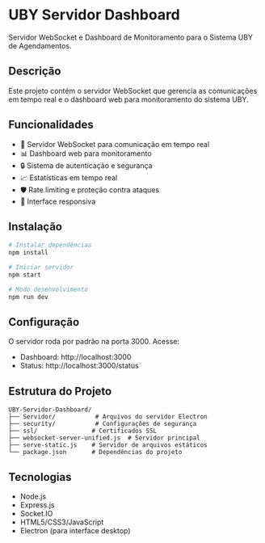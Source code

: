 # UBY Servidor Dashboard

Servidor WebSocket e Dashboard de Monitoramento para o Sistema UBY de Agendamentos.

## Descrição

Este projeto contém o servidor WebSocket que gerencia as comunicações em tempo real e o dashboard web para monitoramento do sistema UBY.

## Funcionalidades

- 🚀 Servidor WebSocket para comunicação em tempo real
- 📊 Dashboard web para monitoramento
- 🔒 Sistema de autenticação e segurança
- 📈 Estatísticas em tempo real
- 🛡️ Rate limiting e proteção contra ataques
- 📱 Interface responsiva

## Instalação

```bash
# Instalar dependências
npm install

# Iniciar servidor
npm start

# Modo desenvolvimento
npm run dev
```

## Configuração

O servidor roda por padrão na porta 3000. Acesse:
- Dashboard: http://localhost:3000
- Status: http://localhost:3000/status

## Estrutura do Projeto

```
UBY-Servidor-Dashboard/
├── Servidor/           # Arquivos do servidor Electron
├── security/           # Configurações de segurança
├── ssl/               # Certificados SSL
├── websocket-server-unified.js  # Servidor principal
├── serve-static.js    # Servidor de arquivos estáticos
└── package.json       # Dependências do projeto
```

## Tecnologias

- Node.js
- Express.js
- Socket.IO
- HTML5/CSS3/JavaScript
- Electron (para interface desktop)